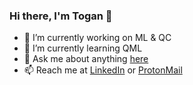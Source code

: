 ### Hi there, I'm Togan 👋


- 🔭 I’m currently working on ML & QC
- 🌱 I’m currently learning QML
- 💬 Ask me about anything [here](https://github.com/T0gan/T0gan/issues)
- 📫 Reach me at [LinkedIn](https://www.linkedin.com/in/togan-tlimakhov-514a231b5/) or [ProtonMail](mailto:toghn010@protonmail.ch)
